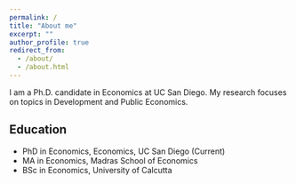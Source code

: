 ```yaml
---
permalink: /
title: "About me"
excerpt: ""
author_profile: true
redirect_from:
  - /about/
  - /about.html
---
```


I am a Ph.D. candidate in Economics at UC San Diego. My research focuses on topics in Development and Public Economics.

## Education
- PhD in Economics, Economics, UC San Diego (Current)
- MA in Economics, Madras School of Economics
- BSc in Economics, University of Calcutta
